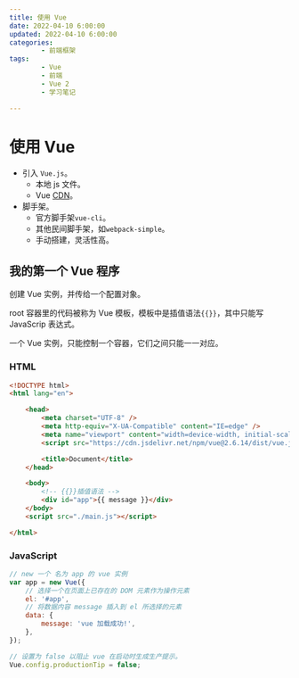 ```yaml
---
title: 使用 Vue
date: 2022-04-10 6:00:00
updated: 2022-04-10 6:00:00
categories:
        - 前端框架
tags:
        - Vue
        - 前端
        - Vue 2
        - 学习笔记

---
```


# 使用  Vue

- 引入 `Vue.js`。
  - 本地 js 文件。
  - Vue [CDN](https://www.bootcdn.cn/vue/)。
- 脚手架。
  - 官方脚手架`vue-cli`。
  - 其他民间脚手架，如`webpack-simple`。
  - 手动搭建，灵活性高。

## 我的第一个 Vue 程序

创建 Vue 实例，并传给一个配置对象。

root 容器里的代码被称为 Vue 模板，模板中是插值语法`{{}}`，其中只能写 JavaScrip 表达式。

一个  Vue 实例，只能控制一个容器，它们之间只能一一对应。

### HTML

```html
<!DOCTYPE html>
<html lang="en">

    <head>
        <meta charset="UTF-8" />
        <meta http-equiv="X-UA-Compatible" content="IE=edge" />
        <meta name="viewport" content="width=device-width, initial-scale=1.0" />
        <script src="https://cdn.jsdelivr.net/npm/vue@2.6.14/dist/vue.js"></script>

        <title>Document</title>
    </head>

    <body>
        <!-- {{}}插值语法 -->
        <div id="app">{{ message }}</div>
    </body>
    <script src="./main.js"></script>

</html>
```

### JavaScript

```JavaScript
// new 一个 名为 app 的 vue 实例
var app = new Vue({
    // 选择一个在页面上已存在的 DOM 元素作为操作元素
    el: '#app',
    // 将数据内容 message 插入到 el 所选择的元素
    data: {
        message: 'vue 加载成功!',
    },
});

// 设置为 false 以阻止 vue 在启动时生成生产提示。
Vue.config.productionTip = false;
```


